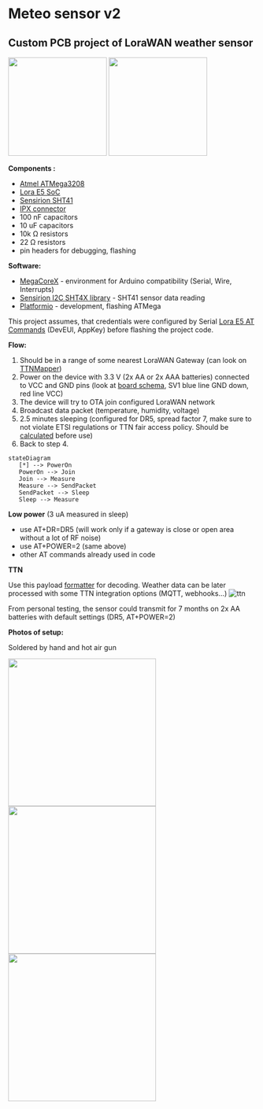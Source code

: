 # Meteo sensor v2
## Custom PCB project of LoraWAN weather sensor

<div>
<img src="https://user-images.githubusercontent.com/1644599/194155392-ede3e45d-ba9a-43cf-92aa-3c4cd41b41e9.png" height="200">
<img src="https://user-images.githubusercontent.com/1644599/194155446-ee8c838f-2ae9-4b62-a003-a356b459d39f.png" height="200">
</div>

**Components :**
 - [Atmel ATMega3208](https://cz.mouser.com/ProductDetail/Microchip-Technology-Atmel/ATMEGA3208-AFR?qs=y6ZabgHbY%252ByqMua8ssBYRQ==) 
 - [Lora E5 SoC](https://cz.mouser.com/ProductDetail/Seeed-Studio/317990687?qs=hd1VzrDQEGhZOj13wvzSLA==)
 - [Sensirion SHT41](https://cz.mouser.com/ProductDetail/Sensirion/SHT41-AD1B-R2?qs=XAiT9M5g4x92rdly9nbdGg==)
 - [IPX connector](https://cz.mouser.com/ProductDetail/Amphenol-RF/A-1JB?qs=ncxkyCpAYDBidtvTkuzl1Q==)
 - 100 nF capacitors
 - 10 uF capacitors
 - 10k Ω resistors
 - 22 Ω resistors
 - pin headers for debugging, flashing

**Software:**
 - [MegaCoreX](https://github.com/MCUdude/MegaCoreX) - environment for Arduino compatibility  (Serial, Wire, Interrupts)
 - [Sensirion I2C SHT4X library](https://github.com/Sensirion/arduino-i2c-sht4x) -  SHT41 sensor data reading
 - [Platformio](https://platformio.org/)  - development, flashing ATMega

This project assumes, that credentials were configured by Serial [Lora E5 AT Commands](https://files.seeedstudio.com/products/317990687/res/LoRa-E5%20AT%20Command%20Specification_V1.0%20.pdf) (DevEUI, AppKey) before flashing the project code. 

**Flow:**
 1. Should be in a range of some nearest LoraWAN Gateway (can look on [TTNMapper](https://ttnmapper.org/))
 2. Power on the device with 3.3 V (2x AA or 2x AAA batteries) connected to VCC and GND pins (look at [board schema](https://github.com/janvrska/meteo-sensor-v2/blob/main/main-board/board.pdf), SV1 blue line GND down, red line VCC)
 3. The device will try to OTA join configured LoraWAN network
 4. Broadcast data packet (temperature, humidity, voltage)
 5. 2.5 minutes sleeping (configured for DR5, spread factor 7, make sure to not violate ETSI regulations or TTN fair access policy. Should be [calculated](https://avbentem.github.io/airtime-calculator/ttn/eu868) before use)
 6. Back to step 4.
 ```mermaid
stateDiagram
    [*] --> PowerOn
    PowerOn --> Join
    Join --> Measure
    Measure --> SendPacket
    SendPacket --> Sleep
    Sleep --> Measure
```
 
 **Low power** (3 uA measured in sleep)
 - use AT+DR=DR5 (will work only if a gateway is close or open area without a lot of RF noise)
 - use AT+POWER=2 (same above)
 - other AT commands already used in code

**TTN**

Use this payload [formatter](https://github.com/janvrska/meteo-sensor-v2/blob/main/ttn-payload-formatter.js) for decoding. Weather data can be later processed with some TTN integration options (MQTT, webhooks...) 
![ttn](https://user-images.githubusercontent.com/1644599/194154640-a50b2079-5b75-48da-872b-efba6e2be11c.png)


From personal testing, the sensor could transmit for 7 months on 2x AA batteries with default settings (DR5, AT+POWER=2)

**Photos of setup:**

Soldered by hand and hot air gun
<div>
<img src="https://user-images.githubusercontent.com/1644599/194160522-89b53833-df04-4068-b9f2-6859620f3975.jpg" height="300">
<img src="https://user-images.githubusercontent.com/1644599/194160618-668f105a-2fb1-41c5-bf30-8abc95e55870.jpg" height="300">
<img src="https://user-images.githubusercontent.com/1644599/194160633-4cd2d51e-e027-4bfc-af28-a7f6809e9de3.jpg" height="300">
</div>
